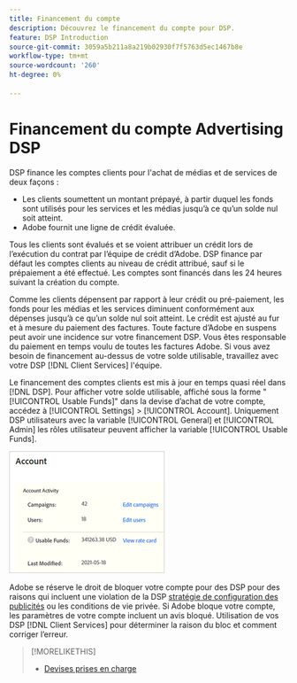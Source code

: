 ```yaml
---
title: Financement du compte
description: Découvrez le financement du compte pour DSP.
feature: DSP Introduction
source-git-commit: 3059a5b211a8a219b02930f7f5763d5ec1467b8e
workflow-type: tm+mt
source-wordcount: '260'
ht-degree: 0%

---
```


# Financement du compte Advertising DSP

DSP finance les comptes clients pour l&#39;achat de médias et de services de deux façons :

* Les clients soumettent un montant prépayé, à partir duquel les fonds sont utilisés pour les services et les médias jusqu’à ce qu’un solde nul soit atteint.
* Adobe fournit une ligne de crédit évaluée.

Tous les clients sont évalués et se voient attribuer un crédit lors de l’exécution du contrat par l’équipe de crédit d’Adobe. DSP finance par défaut les comptes clients au niveau de crédit attribué, sauf si le prépaiement a été effectué. Les comptes sont financés dans les 24 heures suivant la création du compte.

Comme les clients dépensent par rapport à leur crédit ou pré-paiement, les fonds pour les médias et les services diminuent conformément aux dépenses jusqu’à ce qu’un solde nul soit atteint. Le crédit est ajusté au fur et à mesure du paiement des factures. Toute facture d’Adobe en suspens peut avoir une incidence sur votre financement DSP. Vous êtes responsable du paiement en temps voulu de toutes les factures Adobe. Si vous avez besoin de financement au-dessus de votre solde utilisable, travaillez avec votre DSP [!DNL Client Services] l&#39;équipe.

Le financement des comptes clients est mis à jour en temps quasi réel dans [!DNL DSP]. Pour afficher votre solde utilisable, affiché sous la forme &quot;[!UICONTROL Usable Funds]&quot; dans la devise d’achat de votre compte, accédez à [!UICONTROL Settings] > [!UICONTROL Account]. Uniquement DSP utilisateurs avec la variable [!UICONTROL General] et [!UICONTROL Admin] les rôles utilisateur peuvent afficher la variable [!UICONTROL Usable Funds].

![Fonds utilisables pour un compte](/help/dsp/assets/account-usable-funds.png)

Adobe se réserve le droit de bloquer votre compte pour des DSP pour des raisons qui incluent une violation de la DSP [stratégie de configuration des publicités](/help/policies/ad-requirements-policy.md) ou les conditions de vie privée. Si Adobe bloque votre compte, les paramètres de votre compte incluent un avis bloqué. Utilisation de vos DSP [!DNL Client Services] pour déterminer la raison du bloc et comment corriger l’erreur.

>[!MORELIKETHIS]
>
>* [Devises prises en charge](/help/dsp/currency.md)

